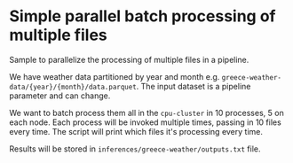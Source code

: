 # Simple parallel batch processing of multiple files

Sample to parallelize the processing of multiple files in a pipeline.

We have weather data partitioned by year and month e.g. `greece-weather-data/{year}/{month}/data.parquet`. The input dataset is a pipeline parameter and can change.

We want to batch process them all in the `cpu-cluster` in 10 processes, 5 on each node.
Each process will be invoked multiple times, passing in 10 files every time.
The script will print which files it's processing every time.

Results will be stored in `inferences/greece-weather/outputs.txt` file.

